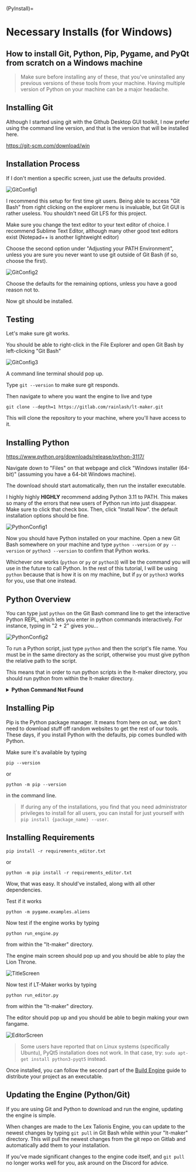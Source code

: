 (PyInstall)=
# Necessary Installs (for Windows)

## How to install Git, Python, Pip, Pygame, and PyQt from scratch on a Windows machine

> Make sure before installing any of these, that you've uninstalled any previous versions of these tools from your machine.
Having multiple version of Python on your machine can be a major headache.

## Installing Git

Although I started using git with the Github Desktop GUI toolkit, I now prefer using the command line version, and that is the version that will be installed here.

https://git-scm.com/download/win

## Installation Process

If I don't mention a specific screen, just use the defaults provided.

![GitConfig1](images/InstallationGit1.png)

I recommend this setup for first time git users. Being able to access "Git Bash" from right clicking on the explorer menu is invaluable, but Git GUI is rather useless. You shouldn't need Git LFS for this project.

Make sure you change the text editor to your text editor of choice. I recommend Sublime Text Editor, although many other good text editors exist (Notepad++ is another lightweight editor)

Choose the second option under "Adjusting your PATH Environment", unless you are sure you never want to use git outside of Git Bash (if so, choose the first).

![GitConfig2](images/InstallationGit2.png)

Choose the defaults for the remaining options, unless you have a good reason not to.

Now git should be installed.

## Testing

Let's make sure git works.

You should be able to right-click in the File Explorer and open Git Bash by left-clicking "Git Bash"

![GitConfig3](images/InstallationGit3.png)

A command line terminal should pop up.

Type `git --version` to make sure git responds.

Then navigate to where you want the engine to live and type

```
git clone --depth=1 https://gitlab.com/rainlash/lt-maker.git
```

This will clone the repository to your machine, where you'll have access to it.

## Installing Python

https://www.python.org/downloads/release/python-3117/

Navigate down to "Files" on that webpage and click "Windows installer (64-bit)" (assuming you have a 64-bit Windows machine).

The download should start automatically, then run the installer executable.

I highly highly **HIGHLY** recommend adding Python 3.11 to PATH. This makes so many of the errors that new users of Python run into just disappear. Make sure to click that check box. Then, click "Install Now". the default installation options should be fine.

![PythonConfig1](images/InstallationPython1.png)

Now you should have Python installed on your machine. Open a new Git Bash somewhere on your machine and type `python --version` or `py --version` or `python3 --version` to confirm that Python works.

Whichever one works (`python` or `py` or `python3`) will be the command you will use in the future to call Python. In the rest of this tutorial, I will be using `python` because that is how it is on my machine, but if `py` or `python3` works for you, use that one instead.

## Python Overview

You can type just `python` on the Git Bash command line to get the interactive Python REPL, which lets you enter in python commands interactively. For instance, typing in "2 + 2" gives you...

![PythonConfig2](images/InstallationPython2.png)

To run a Python script, just type `python` and then the script's file name. You must be in the same directory as the script, otherwise you must give python the relative path to the script.

This means that in order to run python scripts in the lt-maker directory, you should run python from within the lt-maker directory.

<details><summary><strong>Python Command Not Found</strong></summary><p>

If the python command is not found, and you didn't add Python to your PATH during installation, you will need to update your PATH so that Windows knows where Python lives.

Newer versions of Python like the one you installed generally live in `C:\Users\{Your User}\AppData\Local\Programs\Python\Python311`

If you navigate to there, you should see a python.exe executable. This is the actual python you would be running if the PATH was set up correctly.

In Windows 10, type "env" in the search bar and click the "Edit the System Environment Variables" option.

![PythonPath1](images/PythonPath1.png)

A dialog box will pop up. Click "Environment Variables...".

![PythonPath2](images/PythonPath2.png)

Under User Variables (the top table), click on the "Path" row, then click "Edit...".

![PythonPath3](images/PythonPath3.png)

Click "New" on the right. Type the location of your Python executable, in this case: `C:\Users\{Your User}\AppData\Local\Programs\Python\Python31`. Hit Enter. Click New again and type in the path to the associated Scripts directory. `C:\Users\{Your User}\AppData\Local\Programs\Python\Python31\Scripts`.

![PythonPath4](images/PythonPath4.png)

Now click OK, exit out of the whole thing, and open a new Git Bash. Try running `python --version` again, and your Python should work now.

---
</p></details>

## Installing Pip

Pip is the Python package manager. It means from here on out, we don't need to download stuff off random websites to get the rest of our tools. These days, if you install Python with the defaults, pip comes bundled with Python.

Make sure it's available by typing
```
pip --version
```
or
```
python -m pip --version
```
in the command line.

> If during any of the installations, you find that you need administrator privileges to install for all users, you can install for just yourself with `pip install {package_name} --user`.

## Installing Requirements

```
pip install -r requirements_editor.txt
```
 or
```
python -m pip install -r requirements_editor.txt
```

Wow, that was easy. It should've installed, along with all other dependencies.

Test if it works

```
python -m pygame.examples.aliens
```

Now test if the engine works by typing
```
python run_engine.py
```
from within the "lt-maker" directory.

The engine main screen should pop up and you should be able to play the Lion Throne.

![TitleScreen](images/TitleScreen.png)

Now test if LT-Maker works by typing
```
python run_editor.py
```
from within the "lt-maker" directory.

The editor should pop up and you should be able to begin making your own fangame.

![EditorScreen](images/EditorScreen.png)

> Some users have reported that on Linux systems (specifically Ubuntu), PyQt5 installation does not work. In that case, try: `sudo apt-get install python3-pyqt5` instead.

Once installed, you can follow the second part of the [Build Engine](Build-Engine) guide to distribute your project as an executable.

## Updating the Engine (Python/Git)

If you are using Git and Python to download and run the engine, updating the engine is simple.

When changes are made to the Lex Talionis Engine, you can update to the newest changes by typing `git pull` in Git Bash while within your "lt-maker" directory. This will pull the newest changes from the git repo on Gitlab and automatically add them to your installation.

If you've made significant changes to the engine code itself, and `git pull` no longer works well for you, ask around on the Discord for advice.
